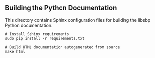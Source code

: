 ## Building the Python Documentation

This directory contains Sphinx configuration files for building the
libsbp Python documentation.

```shell
# Install Sphinx requirements
sudo pip install -r requirements.txt

# Build HTML documentation autogenerated from source
make html
```
